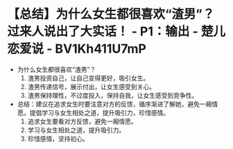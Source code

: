 # 【总结】为什么女生都很喜欢“渣男”？过来人说出了大实话！ - P1：输出 - 楚儿恋爱说 - BV1Kh411U7mP

-   为什么女生都很喜欢“渣男”？
    1.  渣男投资自己，让自己变得更好，吸引女生。
    2.  渣男传递信号，展示付出，让女生感受到关心。
    3.  渣男保持理性，不过度投入，保持自我，让女生感受到竞争性。
-   总结：建议在追求女生时要注意对方的反馈，循序渐进了解她，避免一厢情愿。提倡学习与女生相处之道，提升吸引力，珍惜感情。
    1.  追求女生要看对方反馈，避免一厢情愿。
    2.  学习与女生相处之道，提升吸引力。
    3.  珍惜感情，坚持初心。